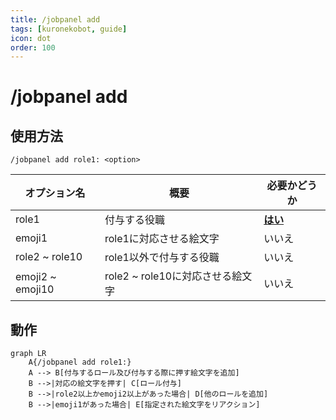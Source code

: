 ```yaml
---
title: /jobpanel add
tags: [kuronekobot, guide]
icon: dot
order: 100
---
```


# /jobpanel add
## 使用方法
```
/jobpanel add role1: <option>
```

オプション名 | 概要 | 必要かどうか
--- | --- | --
role1 | 付与する役職 | **<u>はい</u>**
emoji1 | role1に対応させる絵文字 | いいえ
role2 ~ role10 | role1以外で付与する役職 | いいえ
emoji2 ~ emoji10 | role2 ~ role10に対応させる絵文字 | いいえ

## 動作
```mermaid
graph LR
    A{/jobpanel add role1:}
    A --> B[付与するロール及び付与する際に押す絵文字を追加]
    B -->|対応の絵文字を押す| C[ロール付与]
    B -->|role2以上かemoji2以上があった場合| D[他のロールを追加]
    B -->|emoji1があった場合| E[指定された絵文字をリアクション]
```